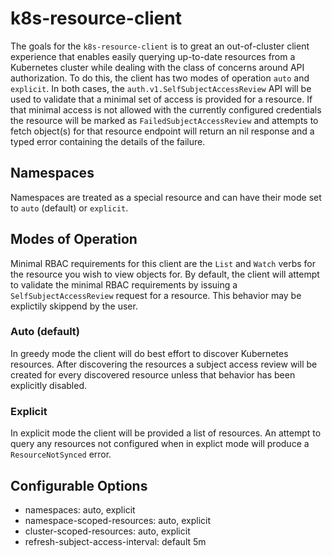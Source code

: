 # k8s-resource-client

The goals for the `k8s-resource-client` is to great an out-of-cluster client experience that enables easily querying up-to-date resources from a Kubernetes cluster while dealing with the class of concerns around API authorization. To do this, the client has two modes of operation `auto` and `explicit`. In both cases, the `auth.v1.SelfSubjectAccessReview` API will be used to validate that a minimal set of access is provided for a resource. If that minimal access is not allowed with the currently configured credentials the resource will be marked as `FailedSubjectAccessReview` and attempts to fetch object(s) for that resource endpoint will return an nil response and a typed error containing the details of the failure.

## Namespaces

Namespaces are treated as a special resource and can have their mode set to `auto` (default) or `explicit`.

## Modes of Operation

Minimal RBAC requirements for this client are the `List` and `Watch` verbs for the resource you wish to view objects for. By default, the client will attempt to validate the minimal RBAC requirements by issuing a `SelfSubjectAccessReview` request for a resource. This behavior may be explictily skippend by the user.

### Auto (default)

In greedy mode the client will do best effort to discover Kubernetes resources. After discovering the resources a subject access review will be created for every discovered resource unless that behavior has been explicitly disabled.

### Explicit

In explicit mode the client will be provided a list of resources. An attempt to query any resources not configured when in explict mode will produce a `ResourceNotSynced` error.

## Configurable Options

- namespaces: auto, explicit
- namespace-scoped-resources: auto, explicit
- cluster-scoped-resources: auto, explicit
- refresh-subject-access-interval: default 5m
